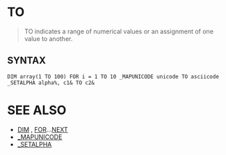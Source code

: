 # TO
> TO indicates a range of numerical values or an assignment of one value to another.

## SYNTAX
`DIM array(1 TO 100) FOR i = 1 TO 10 _MAPUNICODE unicode TO asciicode _SETALPHA alpha%, c1& TO c2&`

# SEE ALSO
* [DIM](DIM.md) , [FOR](FOR.md)...[NEXT](NEXT.md)
* [_MAPUNICODE](_MAPUNICODE.md)
* [_SETALPHA](_SETALPHA.md)

